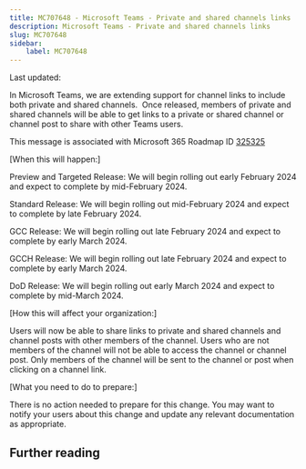 ```yaml
---
title: MC707648 - Microsoft Teams - Private and shared channels links
description: Microsoft Teams - Private and shared channels links
slug: MC707648
sidebar:
    label: MC707648
---
```



Last updated: 

<p>In Microsoft Teams, we are extending support for channel links to include both private and shared channels.&nbsp; Once released, members of private and shared channels will be able to get links to a private or shared channel or channel post to share with other Teams users.</p><p>This message is associated with Microsoft 365 Roadmap ID <a href="https://www.microsoft.com/microsoft-365/roadmap?filters=&amp;searchterms=325325" target="_blank">325325</a></p><p>[When this will happen:]</p><p>Preview and Targeted Release: We will begin rolling out early February 2024 and expect to complete by mid-February 2024.</p><p>Standard Release: We will begin rolling out mid-February 2024 and expect to complete by late February 2024.</p><p>GCC Release: We will begin rolling out late February 2024 and expect to complete by early March 2024.</p><p>GCCH Release: We will begin rolling out late February 2024 and expect to complete by early March 2024.</p><p>DoD Release: We will begin rolling out early March 2024 and expect to complete by mid-March 2024.</p><p>[How this will affect your organization:]</p><p>Users will now be able to share links to private and shared channels and channel posts with other members of the channel. Users who are not members of the channel will not be able to access the channel or channel post. Only members of the channel will be sent to the channel or post when clicking on a channel link.</p><p>[What you need to do to prepare:]</p><p>There is no action needed to prepare for this change. You may want to notify your users about this change and update any relevant documentation as appropriate.</p>

## Further reading
